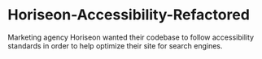 # Horiseon-Accessibility-Refactored

Marketing agency Horiseon wanted their codebase to follow accessibility standards in order to help optimize their site for search engines.


